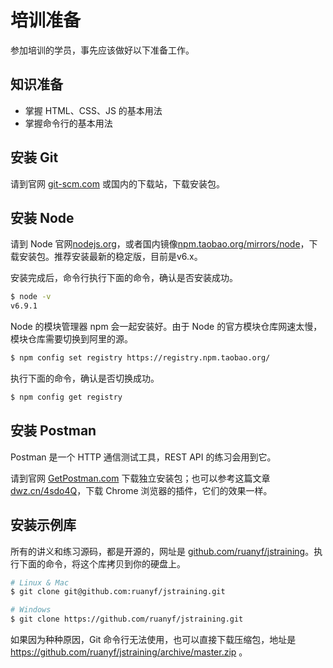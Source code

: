 # 培训准备

参加培训的学员，事先应该做好以下准备工作。

## 知识准备

- 掌握 HTML、CSS、JS 的基本用法
- 掌握命令行的基本用法

## 安装 Git

请到官网 [git-scm.com](https://git-scm.com/) 或国内的下载站，下载安装包。

## 安装 Node

请到 Node 官网[nodejs.org](https://nodejs.org)，或者国内镜像[npm.taobao.org/mirrors/node](https://npm.taobao.org/mirrors/node)，下载安装包。推荐安装最新的稳定版，目前是v6.x。

安装完成后，命令行执行下面的命令，确认是否安装成功。

```bash
$ node -v
v6.9.1
```

Node 的模块管理器 npm 会一起安装好。由于 Node 的官方模块仓库网速太慢，模块仓库需要切换到阿里的源。

```bash
$ npm config set registry https://registry.npm.taobao.org/
```

执行下面的命令，确认是否切换成功。

```bash
$ npm config get registry
```

## 安装 Postman

Postman 是一个 HTTP 通信测试工具，REST API 的练习会用到它。

请到官网 [GetPostman.com](https://www.getpostman.com/) 下载独立安装包；也可以参考这篇文章[dwz.cn/4sdo4Q](http://dwz.cn/4sdo4Q)，下载 Chrome 浏览器的插件，它们的效果一样。

## 安装示例库

所有的讲义和练习源码，都是开源的，网址是 [github.com/ruanyf/jstraining](https://github.com/ruanyf/jstraining)。执行下面的命令，将这个库拷贝到你的硬盘上。

```bash
# Linux & Mac
$ git clone git@github.com:ruanyf/jstraining.git

# Windows
$ git clone https://github.com/ruanyf/jstraining.git
```

如果因为种种原因，Git 命令行无法使用，也可以直接下载压缩包，地址是 https://github.com/ruanyf/jstraining/archive/master.zip 。

